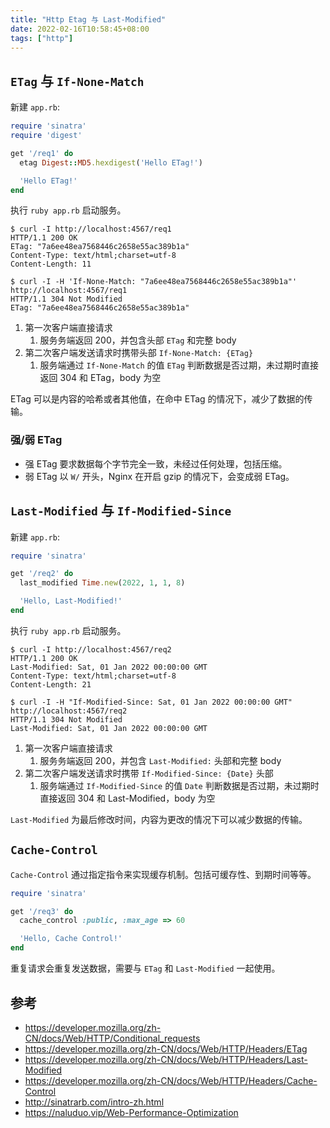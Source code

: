 ```yaml
---
title: "Http Etag 与 Last-Modified"
date: 2022-02-16T10:58:45+08:00
tags: ["http"]
---
```


## `ETag` 与 `If-None-Match`

新建 `app.rb`:

```ruby
require 'sinatra'
require 'digest'

get '/req1' do
  etag Digest::MD5.hexdigest('Hello ETag!')

  'Hello ETag!'
end
```

执行 `ruby app.rb` 启动服务。

```text
$ curl -I http://localhost:4567/req1
HTTP/1.1 200 OK
ETag: "7a6ee48ea7568446c2658e55ac389b1a"
Content-Type: text/html;charset=utf-8
Content-Length: 11

$ curl -I -H 'If-None-Match: "7a6ee48ea7568446c2658e55ac389b1a"' http://localhost:4567/req1
HTTP/1.1 304 Not Modified
ETag: "7a6ee48ea7568446c2658e55ac389b1a"
```
1. 第一次客户端直接请求
    1. 服务务端返回 200，并包含头部 `ETag` 和完整 body
2. 第二次客户端发送请求时携带头部 `If-None-Match: {ETag}`
    1. 服务端通过 `If-None-Match` 的值 `ETag` 判断数据是否过期，未过期时直接返回 304 和 ETag，body 为空

ETag 可以是内容的哈希或者其他值，在命中 ETag 的情况下，减少了数据的传输。

### 强/弱 ETag

- 强 ETag 要求数据每个字节完全一致，未经过任何处理，包括压缩。
- 弱 ETag 以 `W/` 开头，Nginx 在开启 gzip 的情况下，会变成弱 ETag。

## `Last-Modified` 与 `If-Modified-Since`

新建 `app.rb`:

```ruby
require 'sinatra'

get '/req2' do
  last_modified Time.new(2022, 1, 1, 8)

  'Hello, Last-Modified!'
end
```

执行 `ruby app.rb` 启动服务。

```text
$ curl -I http://localhost:4567/req2
HTTP/1.1 200 OK
Last-Modified: Sat, 01 Jan 2022 00:00:00 GMT
Content-Type: text/html;charset=utf-8
Content-Length: 21

$ curl -I -H "If-Modified-Since: Sat, 01 Jan 2022 00:00:00 GMT" http://localhost:4567/req2 
HTTP/1.1 304 Not Modified
Last-Modified: Sat, 01 Jan 2022 00:00:00 GMT
```

1. 第一次客户端直接请求
    1. 服务务端返回 200，并包含 `Last-Modified:` 头部和完整 body
2. 第二次客户端发送请求时携带 `If-Modified-Since: {Date}` 头部
    1. 服务端通过 `If-Modified-Since` 的值 `Date` 判断数据是否过期，未过期时直接返回 304 和 Last-Modified，body 为空


`Last-Modified` 为最后修改时间，内容为更改的情况下可以减少数据的传输。

## `Cache-Control`

`Cache-Control` 通过指定指令来实现缓存机制。包括可缓存性、到期时间等等。

```ruby
require 'sinatra'

get '/req3' do
  cache_control :public, :max_age => 60

  'Hello, Cache Control!'
end
```

重复请求会重复发送数据，需要与 `ETag` 和 `Last-Modified` 一起使用。

## 参考

- <https://developer.mozilla.org/zh-CN/docs/Web/HTTP/Conditional_requests>
- <https://developer.mozilla.org/zh-CN/docs/Web/HTTP/Headers/ETag>
- <https://developer.mozilla.org/zh-CN/docs/Web/HTTP/Headers/Last-Modified>
- <https://developer.mozilla.org/zh-CN/docs/Web/HTTP/Headers/Cache-Control>
- <http://sinatrarb.com/intro-zh.html>
- <https://naluduo.vip/Web-Performance-Optimization>
